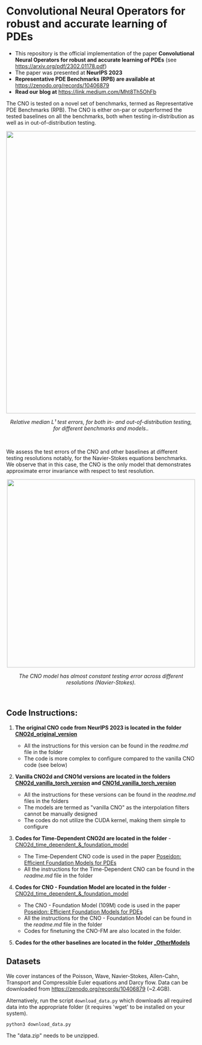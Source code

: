 # Convolutional Neural Operators for robust and accurate learning of PDEs

- This repository is the official implementation of the paper **Convolutional Neural Operators for robust and accurate learning of PDEs** (see https://arxiv.org/pdf/2302.01178.pdf)
- The paper was presented at **NeurIPS 2023**
- **Representative PDE Benchmarks (RPB) are available at** https://zenodo.org/records/10406879
- **Read our blog at** https://link.medium.com/Mht8Th5OhFb

The CNO is tested on a novel set of benchmarks, termed as Representative PDE Benchmarks (RPB). The CNO is either on-par or outperformed the tested baselines on all the benchmarks, both when testing in-distribution as well as in out-of-distribution testing.

<p align="center">
 <img src="/figures/table.png" width="750"/>
</p>
<p align="center">
    <em>Relative median L¹ test errors, for both in- and out-of-distribution testing, for different benchmarks and models..</em>
</p>
<br />

We assess the test errors of the CNO and other baselines at different testing resolutions notably, for the Navier-Stokes equations benchmarks. We observe that in this case, the CNO is the only model that demonstrates approximate error invariance with respect to test resolution.

<p align="center">
 <img src="/figures/resolution_NS.png" width="500"/>
</p>
<p align="center">
    <em>The CNO model has almost constant testing error across different resolutions (Navier-Stokes).</em>
</p>
<br />

## Code Instructions:

1. **The original CNO code from NeurIPS 2023 is located in the folder [CNO2d_original_version](https://github.com/camlab-ethz/ConvolutionalNeuralOperator/tree/main/CNO2d_original_version)**
    - All the instructions for this version can be found in the _readme.md_ file in the folder
    - The code is more complex to configure compared to the vanilla CNO code (see below)

2. **Vanilla CNO2d and CNO1d versions are located in the folders [CNO2d_vanilla_torch_version](https://github.com/camlab-ethz/ConvolutionalNeuralOperator/tree/main/CNO2d_vanilla_torch_version) and [CNO1d_vanilla_torch_version](https://github.com/camlab-ethz/ConvolutionalNeuralOperator/tree/main/CNO1d_vanilla_torch_version)**
    - All the instructions for these versions can be found in the _readme.md_ files in the folders
    - The models are termed as "vanilla CNO" as the interpolation filters cannot be manually designed
    - The codes do not utilize the CUDA kernel, making them simple to configure

3. **Codes for Time-Dependent CNO2d are located in the folder** - [CNO2d_time_dependent_&_foundation_model](https://github.com/camlab-ethz/ConvolutionalNeuralOperator/tree/main/CNO2d_time_dependent_%26_foundation_model)
   - The Time-Dependent CNO code is used in the paper [Poseidon: Efficient Foundation Models for PDEs](https://arxiv.org/abs/2405.19101)
   - All the instructions for the Time-Dependent CNO can be found in the _readme.md_ file in the folder

4. **Codes for CNO - Foundation Model are located in the folder** - [CNO2d_time_dependent_&_foundation_model](https://github.com/camlab-ethz/ConvolutionalNeuralOperator/tree/main/CNO2d_time_dependent_%26_foundation_model)
   - The CNO - Foundation Model (109M) code is used in the paper [Poseidon: Efficient Foundation Models for PDEs](https://arxiv.org/abs/2405.19101)
   - All the instructions for the CNO - Foundation Model can be found in the _readme.md_ file in the folder
   - Codes for finetuning the CNO-FM are also located in the folder.

5. **Codes for the other baselines are located in the folder [_OtherModels](https://github.com/camlab-ethz/ConvolutionalNeuralOperator/tree/main/_OtherModels)**


## Datasets
We cover instances of the Poisson, Wave, Navier-Stokes, Allen-Cahn, Transport and Compressible Euler equations and Darcy flow. Data can be downloaded from https://zenodo.org/records/10406879 (~2.4GB).

Alternatively, run the script `download_data.py` which downloads all required data into the appropriate folder (it requires 'wget' to be installed on your system).


	python3 download_data.py


The "data.zip" needs to be unzipped.

